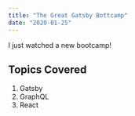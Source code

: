 ```yaml
---
title: "The Great Gatsby Bottcamp"
date: "2020-01-25"
---
```


I just watched a new bootcamp!

## Topics Covered

1. Gatsby
2. GraphQL
3. React
